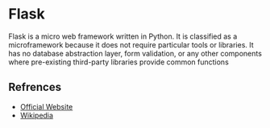 # Flask
Flask is a micro web framework written in Python. 
It is classified as a microframework because it does not require particular tools or libraries. 
It has no database abstraction layer, form validation, or any other components where pre-existing third-party libraries provide common functions



## Refrences


- [Official Website](https://flask.palletsprojects.com/)
- [Wikipedia](https://en.wikipedia.org/wiki/Flask_(web_framework))
